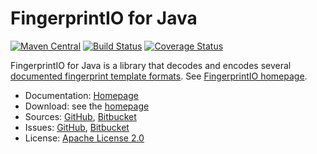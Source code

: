 # FingerprintIO for Java #

[![Maven Central](https://img.shields.io/maven-central/v/com.machinezoo.fingerprintio/fingerprintio)](https://search.maven.org/artifact/com.machinezoo.fingerprintio/fingerprintio)
[![Build Status](https://travis-ci.com/robertvazan/fingerprintio-java.svg?branch=master)](https://travis-ci.com/robertvazan/fingerprintio-java)
[![Coverage Status](https://codecov.io/gh/robertvazan/fingerprintio-java/branch/master/graph/badge.svg)](https://codecov.io/gh/robertvazan/fingerprintio-java)

FingerprintIO for Java is a library that decodes and encodes several [documented fingerprint template formats](https://templates.machinezoo.com/).
See [FingerprintIO homepage](https://fingerprintio.machinezoo.com/).

* Documentation: [Homepage](https://fingerprintio.machinezoo.com/)
* Download: see the [homepage](https://fingerprintio.machinezoo.com/)
* Sources: [GitHub](https://github.com/robertvazan/fingerprintio-java), [Bitbucket](https://bitbucket.org/robertvazan/fingerprintio-java)
* Issues: [GitHub](https://github.com/robertvazan/fingerprintio-java/issues), [Bitbucket](https://bitbucket.org/robertvazan/fingerprintio-java/issues)
* License: [Apache License 2.0](LICENSE)


